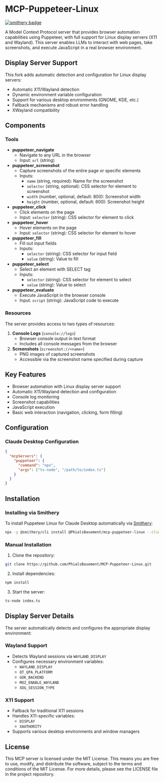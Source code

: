 # MCP-Puppeteer-Linux
[![smithery badge](https://smithery.ai/badge/@PhialsBasement/mcp-puppeteer-linux)](https://smithery.ai/server/@PhialsBasement/mcp-puppeteer-linux)

A Model Context Protocol server that provides browser automation capabilities using Puppeteer, with full support for Linux display servers (X11 and Wayland). This server enables LLMs to interact with web pages, take screenshots, and execute JavaScript in a real browser environment.

## Display Server Support
This fork adds automatic detection and configuration for Linux display servers:
- Automatic X11/Wayland detection
- Dynamic environment variable configuration
- Support for various desktop environments (GNOME, KDE, etc.)
- Fallback mechanisms and robust error handling
- XWayland compatibility

## Components
### Tools
- **puppeteer_navigate**
  - Navigate to any URL in the browser
  - Input: `url` (string)
- **puppeteer_screenshot**
  - Capture screenshots of the entire page or specific elements
  - Inputs:
    - `name` (string, required): Name for the screenshot
    - `selector` (string, optional): CSS selector for element to screenshot
    - `width` (number, optional, default: 800): Screenshot width
    - `height` (number, optional, default: 600): Screenshot height
- **puppeteer_click**
  - Click elements on the page
  - Input: `selector` (string): CSS selector for element to click
- **puppeteer_hover**
  - Hover elements on the page
  - Input: `selector` (string): CSS selector for element to hover
- **puppeteer_fill**
  - Fill out input fields
  - Inputs:
    - `selector` (string): CSS selector for input field
    - `value` (string): Value to fill
- **puppeteer_select**
  - Select an element with SELECT tag
  - Inputs:
    - `selector` (string): CSS selector for element to select
    - `value` (string): Value to select
- **puppeteer_evaluate**
  - Execute JavaScript in the browser console
  - Input: `script` (string): JavaScript code to execute

### Resources
The server provides access to two types of resources:
1. **Console Logs** (`console://logs`)
   - Browser console output in text format
   - Includes all console messages from the browser
2. **Screenshots** (`screenshot://<name>`)
   - PNG images of captured screenshots
   - Accessible via the screenshot name specified during capture

## Key Features
- Browser automation with Linux display server support
- Automatic X11/Wayland detection and configuration
- Console log monitoring
- Screenshot capabilities
- JavaScript execution
- Basic web interaction (navigation, clicking, form filling)

## Configuration
### Claude Desktop Configuration
```json
{
  "mcpServers": {
    "puppeteer": {
      "command": "npx",
      "args": ["ts-node", "/path/to/index.ts"]
    }
  }
}
```

## Installation

### Installing via Smithery

To install Puppeteer Linux for Claude Desktop automatically via [Smithery](https://smithery.ai/server/@PhialsBasement/mcp-puppeteer-linux):

```bash
npx -y @smithery/cli install @PhialsBasement/mcp-puppeteer-linux --client claude
```

### Manual Installation
1. Clone the repository:
```bash
git clone https://github.com/PhialsBasement/MCP-Puppeteer-Linux.git
```

2. Install dependencies:
```bash
npm install
```

3. Start the server:
```bash
ts-node index.ts
```

## Display Server Details
The server automatically detects and configures the appropriate display environment:

### Wayland Support
- Detects Wayland sessions via `WAYLAND_DISPLAY`
- Configures necessary environment variables:
  - `WAYLAND_DISPLAY`
  - `QT_QPA_PLATFORM`
  - `GDK_BACKEND`
  - `MOZ_ENABLE_WAYLAND`
  - `XDG_SESSION_TYPE`

### X11 Support
- Fallback for traditional X11 sessions
- Handles X11-specific variables:
  - `DISPLAY`
  - `XAUTHORITY`
- Supports various desktop environments and window managers

## License
This MCP server is licensed under the MIT License. This means you are free to use, modify, and distribute the software, subject to the terms and conditions of the MIT License. For more details, please see the LICENSE file in the project repository.
